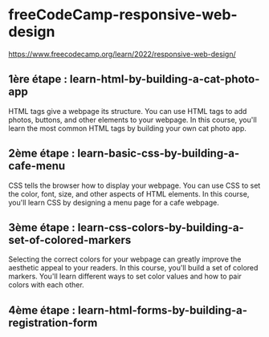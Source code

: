 # freeCodeCamp-responsive-web-design
https://www.freecodecamp.org/learn/2022/responsive-web-design/

## 1ère étape : learn-html-by-building-a-cat-photo-app
HTML tags give a webpage its structure. You can use HTML tags to add photos, buttons, and other elements to your webpage.
In this course, you'll learn the most common HTML tags by building your own cat photo app.

## 2ème étape : learn-basic-css-by-building-a-cafe-menu
CSS tells the browser how to display your webpage. You can use CSS to set the color, font, size, and other aspects of HTML elements.
In this course, you'll learn CSS by designing a menu page for a cafe webpage.

## 3ème étape : learn-css-colors-by-building-a-set-of-colored-markers
Selecting the correct colors for your webpage can greatly improve the aesthetic appeal to your readers.
In this course, you'll build a set of colored markers. You'll learn different ways to set color values and how to pair colors with each other.

## 4ème étape : learn-html-forms-by-building-a-registration-form

